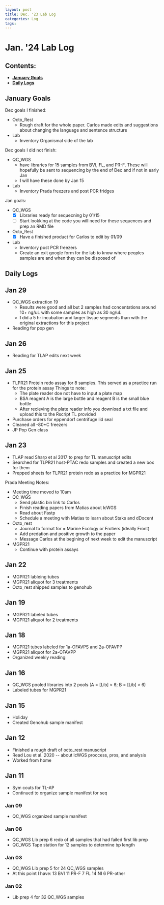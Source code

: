 ```yaml
---
layout: post
title: Dec. '23 Lab Log
categories: Log
tags: 
---
```


# Jan. '24 Lab Log

## Contents:
- [**January Goals**](#goals)  
- [**Daily Logs**](#log)     


## <a name="goals"></a> **January Goals**

Dec goals I finished:
- Octo_Rest
    - Rough draft for the whole paper. Carlos made edits and suggestions about changing the language and sentence structure
- Lab 
    - Inventory Organismal side of the lab

Dec goals I did not finish: 
- QC_WGS
    - have libraries for 15 samples from BVI, FL, and PR-F. These will hopefully be sent to sequencing by the end of Dec and if not in early Jan
    - I will have these done by Jan 15
- Lab 
    - Inventory Prada freezers and post PCR fridges

Jan goals: 
- QC_WGS
    - [x] Libraries ready for sequecning by 01/15
    - [ ] Start lookking at the code you will need for these sequences and prep an RMD file
- Octo_Rest
    - [x] Have a finished product for Carlos to edit by 01/09
- Lab 
    - Inventory post PCR freezers
    - Create an exit google form for the lab to know where peoples samples are and when they can be disposed of

## <a name="goals"></a> **Daily Logs**

## Jan 29
- QC_WGS extraction 19 
    - Results were good and all but 2 samples had concentations around 10+ ng/uL with some samples as high as 30 ng/uL 
    - I did a 5 hr incubation and larger tissue segments than with the original extractions for this project 
- Reading for pop gen 

## Jan 26
- Reading for TLAP edits next week  

## Jan 25
- TLPR21 Protein redo assay for 8 samples. This served as a practice run for the protein assay
  Things to note: 
    - The plate reader doe not have to input a plate map
    - BSA reagent A is the large bottle and reagent B is the small blue bottle 
    - After recieving the plate reader info you download a txt file and upload this to the Rscript TL provided 
- Purchase orders for eppendorf centrifuge lid seal 
- Cleaned all -80*C freezers 
- JP Pop Gen class 

## Jan 23 
- TLAP read Sharp et al 2017 to prep for TL manuscript edits
- Searched for TLPR21 host-PTAC redo samples and created a new box for them 
- Prepped sheets for TLPR21 protein redo as a practice for MGPR21

Prada Meeting Notes: 
- Meeting time moved to 10am 
- QC_WGS
    - Send plastic bin link to Carlos
    - Finish reading papers from Matias about lcWGS
    - Read about Fastp
    - Schedule a meeting with Matias to learn about Staks and dDocent
- Octo_rest
    - Journal to format for = Marine Ecology or Frotiers (ideally Front)
    - Add predation and positive growth to the paper 
    - Message Carlos at the begining of next week to edit the manuscript 
- MGPR21
    - Continue with protein assays 


## Jan 22 
- MGPR21 lableing tubes 
- MGPR21 aliquot for 3 treatments 
- Octo_rest shipped samples to genohub 

## Jan 19
- MGPR21 labeled tubes 
- MGPR21 aliquot for 2 treatments 

## Jan 18
- MGPR21 tubes labeled for 1a-OFAVPS and 2a-OFAVPP
- MGPR21 aliquot for 2a-OFAVPP
- Organized weekly reading

## Jan 16
- QC_WGS pooled libraries into 2 pools (A = [Lib] > 6; B = [Lib] < 6) 
- Labeled tubes for MGPR21

## Jan 15
- Holiday
- Created Genohub sample manifest

## Jan 12
- Finished a rough draft of octo_rest manuscript 
- Read Lou et al. 2020 -- about lcWGS proccess, pros, and analysis 
- Worked from home

## Jan 11
- Sym couts for TL-AP
- Continued to organize sample manifest for seq

### Jan 09 
- QC_WGS organized sample manifest

### Jan 08
- QC_WGS Lib prep 6 redo of all samples that had failed first lib prep 
- QC_WGS Tape station for 12 samples to determine bp length 

### Jan 03
- QC_WGS Lib prep 5 for 24 QC_WGS samples
- At this point I have: 
    13 BVI 
    11 PR-F
    7 FL
    14 NI
    6 PR-other  

### Jan 02
- Lib prep 4 for 32 QC_WGS samples 



